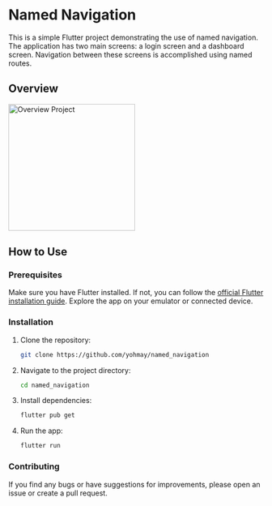 # Named Navigation

This is a simple Flutter project demonstrating the use of named navigation. The application has two main screens: a login screen and a dashboard screen.
Navigation between these screens is accomplished using named routes.

## Overview
<div>
        <img src="https://github.com/yohmay/named_navigation/blob/main/assets/images/navigation-video.gif" alt="Overview Project" width="250">
</div>

## How to Use
### Prerequisites

Make sure you have Flutter installed. If not, you can follow the [official Flutter installation guide](https://flutter.dev/docs/get-started/install). 
Explore the app on your emulator or connected device.

### Installation

1. Clone the repository:
   ```bash
   git clone https://github.com/yohmay/named_navigation

2. Navigate to the project directory:
   ```bash
   cd named_navigation

3. Install dependencies:
   ```bash
   flutter pub get
   
3. Run the app:
   ```bash
   flutter run

### Contributing
If you find any bugs or have suggestions for improvements, please open an issue or create a pull request.

